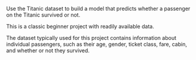 Use the Titanic dataset to build a model that predicts whether a
passenger on the Titanic survived or not. 

This is a classic beginner project with readily available data.

The dataset typically used for this project contains information
about individual passengers, such as their age, gender, ticket
class, fare, cabin, and whether or not they survived.